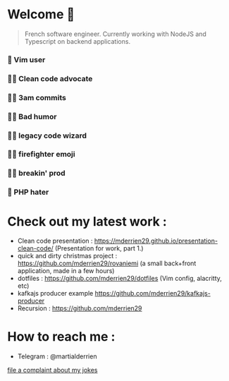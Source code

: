 # Welcome 👋

>French software engineer. 
Currently working with NodeJS and Typescript on backend applications.

### 👴 Vim user
### 👨‍⚖️ Clean code advocate
### 🧟‍♂️ 3am commits
### 👨‍🍳 Bad humor
### 🧙‍♂️ legacy code wizard
### 👨‍🚒 firefighter emoji
### 👨‍🏭 breakin' prod
### 💩 PHP hater

# Check out my latest work : 

- Clean code presentation : https://mderrien29.github.io/presentation-clean-code/ (Presentation for work, part 1.)
- quick and dirty christmas project : https://github.com/mderrien29/rovaniemi (a small back+front application, made in a few hours)
- dotfiles : https://github.com/mderrien29/dotfiles (Vim config, alacritty, etc)
- kafkajs producer example https://github.com/mderrien29/kafkajs-producer
- Recursion : https://github.com/mderrien29

# How to reach me : 

- Telegram : @martialderrien

[file a complaint about my jokes](https://www.youtube.com/watch?v=fC7oUOUEEi4)
